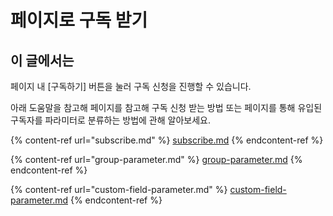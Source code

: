 # 페이지로 구독 받기

## 이 글에서는

페이지 내 \[구독하기] 버튼을 눌러 구독 신청을 진행할 수 있습니다.&#x20;

아래 도움말을 참고해 페이지를 참고해 구독 신청 받는 방법 또는 페이지를 통해 유입된 구독자를 파라미터로 분류하는 방법에 관해 알아보세요.

{% content-ref url="subscribe.md" %}
[subscribe.md](subscribe.md)
{% endcontent-ref %}

{% content-ref url="group-parameter.md" %}
[group-parameter.md](group-parameter.md)
{% endcontent-ref %}

{% content-ref url="custom-field-parameter.md" %}
[custom-field-parameter.md](custom-field-parameter.md)
{% endcontent-ref %}
